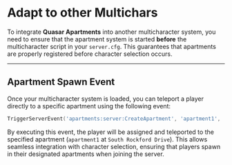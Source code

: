 # Adapt to other Multichars

To integrate **Quasar Apartments** into another multicharacter system, you need to ensure that the apartment system is started **before** the multicharacter script in your `server.cfg`. This guarantees that apartments are properly registered before character selection occurs.

***

## Apartment Spawn Event

Once your multicharacter system is loaded, you can teleport a player directly to a specific apartment using the following event:

```lua
TriggerServerEvent('apartments:server:CreateApartment', 'apartment1', 'South Rockford Drive', true)
```

By executing this event, the player will be assigned and teleported to the specified apartment (`apartment1` at `South Rockford Drive`). This allows seamless integration with character selection, ensuring that players spawn in their designated apartments when joining the server.
